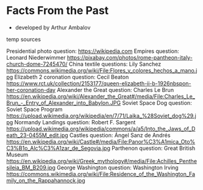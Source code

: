 # Facts From the Past
- developed by Arthur Ambalov

temp sources

Presidential photo question: https://wikipedia.com
Empires question: Leonard Niederwimmer https://pixabay.com/photos/rome-pantheon-italy-church-dome-7245470/
China textile questions: Lily Sanchez https://commons.wikimedia.org/wiki/File:Flores_y_colores_hechos_a_mano.jpg
Elizabeth 2 coronation question: Cecil Beaton https://www.rct.uk/collection/2153177/queen-elizabeth-ii-b-1926nbspon-her-coronation-day
Alexander the Great question: Charles Le Brun https://en.wikipedia.org/wiki/Alexander_the_Great#/media/File:Charles_Le_Brun_-_Entry_of_Alexander_into_Babylon.JPG
Soviet Space Dog question: Soviet Space Program https://upload.wikimedia.org/wikipedia/en/7/71/Laika_%28Soviet_dog%29.jpg
Normandy Landings question: Robert F. Sargent https://upload.wikimedia.org/wikipedia/commons/a/a5/Into_the_Jaws_of_Death_23-0455M_edit.jpg
Castles question: Ángel Sanz de Andrés https://en.wikipedia.org/wiki/Castle#/media/File:Panor%C3%A1mica_Oto%C3%B1o_Alc%C3%A1zar_de_Segovia.jpg
Parthenon question: Great British Museum https://en.wikipedia.org/wiki/Greek_mythology#/media/File:Achilles_Penthesileia_BM_B209.jpg
George Washington question: Washington Irving https://commons.wikimedia.org/wiki/File:Residence_of_the_Washington_Family_on_the_Rappahannock.jpg